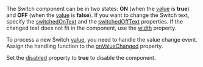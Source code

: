 The Switch component can be in two states: **ON** (when the [value](/Documentation/ApiReference/UI_Components/dxSwitch/Configuration/#value) is **true**) and **OFF** (when the [value](/Documentation/ApiReference/UI_Components/dxSwitch/Configuration/#value) is **false**). If you want to change the Switch text, specify the [switchedOnText](/Documentation/ApiReference/UI_Components/dxSwitch/Configuration/#switchedOnText) and the [switchedOffText](/Documentation/ApiReference/UI_Components/dxSwitch/Configuration/#switchedOffText) properties. If the changed text does not fit in the component, use the [width](/Documentation/ApiReference/UI_Components/dxSwitch/Configuration/#width) property.

To process a new Switch [value](/Documentation/ApiReference/UI_Components/dxSwitch/Configuration/#value), you need to handle the value change event. Assign the handling function to the [onValueChanged](/Documentation/ApiReference/UI_Components/dxSwitch/Configuration/#onValueChanged) property.

Set the [disabled](/Documentation/ApiReference/UI_Components/dxSwitch/Configuration/#disabled) property to **true** to disable the component.

